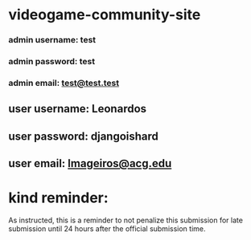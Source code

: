 ﻿# videogame-community-site


### admin username: test
### admin password: test
### admin email:    test@test.test

## user username:  Leonardos
## user password:  djangoishard
## user email:     lmageiros@acg.edu    

# kind reminder: 

  As instructed, this is a reminder to 
  not penalize this submission for late
  submission until 24 hours after the 
  official submission time.
